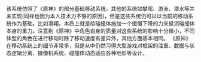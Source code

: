 该系统仿照了《原神》的部分基础移动系统，其他的系统如攀爬、游泳、潜水等并未实现(同样也因为本人技术力不够的原因)，但是这些系统仍可以以当前的移动系统作为基础。比如滑翔，本质上就是给碰撞体施加一个缓慢下降的力来抵消碰撞体本身的重力。注意到《原神》中角色自身的质量对这些系统的影响十分微小，不同体型的角色在进行移动时除了移动速度有差异外，其他方面基本相同。
《原神》在移动系统上的细节非常多，但是从中仍然习得大型游戏对框架的注重、数据与状态逻辑分离、摄像机系统、碰撞体动态适应各种地形等设计。

